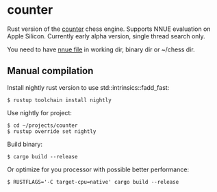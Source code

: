 # counter

Rust version of the [counter](https://github.com/ChizhovVadim/CounterGo) chess engine. Supports NNUE evaluation on Apple Silicon. Currently early alpha version, single thread search only.

You need to have [nnue file](https://github.com/ChizhovVadim/CounterGo/blob/master/pkg/eval/nnue/n-30-5268.nn) in working dir, binary dir or ~/chess dir.

## Manual compilation
Install nightly rust version to use std::intrinsics::fadd_fast:
```
$ rustup toolchain install nightly
```
Use nightly for project:
```
$ cd ~/projects/counter
$ rustup override set nightly
```
Build binary:
```
$ cargo build --release
```
Or optimize for you processor with possible better performance: 
```
$ RUSTFLAGS='-C target-cpu=native' cargo build --release
```
